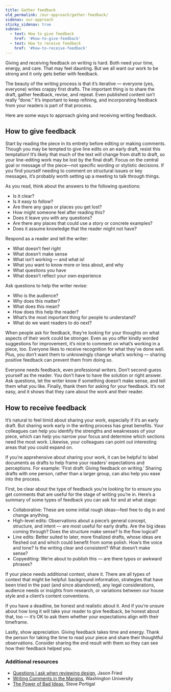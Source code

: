 ```yaml
---
title: Gather feedback
old_permalink: /our-approach/gather-feedback/
sidenav: our-approach
sticky_sidenav: true
subnav:
  - text: How to give feedback
    href: '#how-to-give-feedback'
  - text: How to receive feedback
    href: '#how-to-receive-feedback'
---
```


Giving and receiving feedback on writing is hard. Both need your time, energy, and care. That may feel daunting. But we all want our work to be strong and it only gets better with feedback.

The beauty of the writing process is that it’s iterative — everyone (yes, everyone) writes crappy first drafts. The important thing is to share the draft, gather feedback, revise, and repeat. Even published content isn’t really “done.” It’s important to keep refining, and incorporating feedback from your readers is part of that process.

Here are some ways to approach giving and receiving writing feedback.

## How to give feedback

Start by reading the piece in its entirety before editing or making comments. Though you may be tempted to give line edits on an early draft, resist this temptation! It’s likely that much of the text will change from draft to draft, so your line-editing work may be lost by the final draft. Focus on the central goal or message of the piece—not specific wording or stylistic decisions. If you find yourself needing to comment on structural issues or key messages, it’s probably worth setting up a meeting to talk through things.

As you read, think about the answers to the following questions:

* Is it clear?
* Is it easy to follow?
* Are there any gaps or places you get lost?
* How might someone feel after reading this?
* Does it leave you with any questions?
* Are there any places that could use a story or concrete examples?
* Does it assume knowledge that the reader might not have?

Respond as a reader and tell the writer:

* What doesn’t feel right
* What doesn’t make sense
* What isn’t working — and what is!
* What you want to know more or less about, and why
* What questions you have
* What doesn’t reflect your own experience

Ask questions to help the writer revise:

* Who is the audience?
* Why does this matter?
* What does this mean?
* How does this help the reader?
* What’s the most important thing for people to understand?
* What do we want readers to do next?

When people ask for feedback, they’re looking for your thoughts on what aspects of their work could be stronger. Even as you offer kindly worded suggestions for improvement, it’s nice to comment on what’s working in a piece, too. Everyone likes to receive recognition for what they’ve done well. Plus, you don’t want them to unknowingly change what’s working — sharing positive feedback can prevent them from doing so.

Everyone needs feedback, even professional writers. Don’t second-guess yourself as the reader. You don’t have to have the solution or right answer. Ask questions, let the writer know if something doesn’t make sense, and tell them what you like. Finally, thank them for asking for your feedback. It’s not easy, and it shows that they care about the work and their reader.

## How to receive feedback

It’s natural to feel timid about sharing your work, especially if it’s an early draft. But sharing work early in the writing process has great benefits. Your colleagues can help you identify the strengths and weaknesses of your piece, which can help you narrow your focus and determine which sections need the most work. Likewise, your colleagues can point out interesting areas that you could expand on.

If you’re apprehensive about sharing your work, it can be helpful to label documents as drafts to help frame your readers’ expectations and perceptions. For example: ‘First draft: Giving feedback on writing.’ Sharing drafts with one person, rather than a larger group, can also help you ease into the process.

First, be clear about the type of feedback you’re looking for to ensure you get comments that are useful for the stage of writing you’re in. Here’s a summary of some types of feedback you can ask for and at what stage:

* Collaborative: These are some initial rough ideas—feel free to dig in and change anything.
* High-level edits:  Observations about a piece’s general concept, structure, and intent — are most useful for early drafts. Are the big ideas coming through? Does the structure make sense? Is the flow logical?
* Line edits: Better suited to later, more finalized drafts, whose ideas are fleshed out and which could benefit from some polish. How’s the voice and tone? Is the writing clear and consistent? What doesn’t make sense?
* Copyediting: We’re about to publish this — are there typos or awkward phrases?

If your piece needs additional context, share it. There are all types of context that might be helpful: background information, strategies that have been tried in the past (and since abandoned), any legal considerations, audience needs or insights from research, or variations between our house style and a client’s content conventions.

If you have a deadline, be honest and realistic about it. And if you’re unsure about how long it will take your reader to give feedback, be honest about that, too — it’s OK to ask them whether your expectations align with their timeframe.

Lastly, show appreciation. Giving feedback takes time and energy. Thank the person for taking the time to read your piece and share their thoughtful observations. Consider sharing the end result with them so they can see how their feedback helped you.

### Additional resources

- [Questions I ask when reviewing design](https://signalvnoise.com/posts/3024-questions-i-ask-when-reviewing-a-design), Jason Fried
- [Writing Comments in the Margins](https://ctl.wustl.edu/resources/commenting-on-student-writing/#margins), Washington University
- [The Power of Bad Ideas](http://www.core77.com/posts/22446/the-power-of-bad-ideas-22446), Steve Portigal
